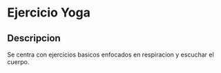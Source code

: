# Ejercicio Yoga

## Descripcion
Se centra con ejercicios basicos enfocados en respiracion y escuchar el cuerpo.

